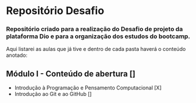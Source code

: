 # Repositório Desafio
### Repositório criado para a realização do Desafio de projeto da plataforma Dio e para a organização dos estudos do bootcamp.

Aqui listarei as aulas que já tive e dentro de cada pasta haverá o conteúdo anotado:

## Módulo I - Conteúdo de abertura []
- Introdução à Programação e Pensamento Computacional [X]
- Introdução ao Git e ao GitHub []

